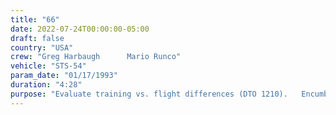 ```yaml
---
title: "66"
date: 2022-07-24T00:00:00-05:00
draft: false
country: "USA"
crew: "Greg Harbaugh      Mario Runco"
vehicle: "STS-54"
param_date: "01/17/1993"
duration: "4:28"
purpose: "Evaluate training vs. flight differences (DTO 1210).   Encumbered translations.  Foot restraint ingress.  Inspected/avoided misfired IUS tilt table superzip.  Almost lost untethered IUS tilt table equipment."
---
```

